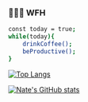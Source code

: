 ### 👨🏻‍💻 WFH
```bash
const today = true;
while(today){
    drinkCoffee();
    beProductive();
}
```
[![Top Langs](https://github-readme-stats.vercel.app/api/top-langs/?username=jyon124&layout=compact)](https://github.com/jyon124/github-readme-stats)

[![Nate's GitHub stats](https://github-readme-stats.vercel.app/api?username=jyon124&show_icons=true&theme=tokyonight)](https://github.com/jyon124/github-readme-stats)
